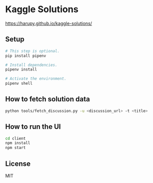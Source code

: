 # Kaggle Solutions

https://harupy.github.io/kaggle-solutions/

## Setup

```bash
# This step is optional.
pip install pipenv

# Install dependencies.
pipenv install

# Activate the environment.
pipenv shell
```

## How to fetch solution data

```bash
python tools/fetch_discussion.py -u <discussion_url> -t <title>
```

## How to run the UI

```bash
cd client
npm install
npm start
```

## License

MIT
